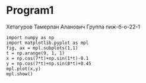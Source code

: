 # Program1

Хетагуров Тамерлан Аланович
Группа пиж-б-о-22-1
```
import numpy as np
import matplotlib.pyplot as mpl
fig, ax = mpl.subplots(1,1)
t = np.arange(9, 1, 1)
x = np.cos(7*t)+np.sin(1*t)-0.1
y = np.cos(7*t)+np.sin(8*t)+0.45
mpl.plot(x,y)
mpl.show()
```
